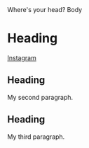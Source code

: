 <!DOCTYPE html>
<html>
<head>Where's your head?
</head>
<body>Body</body>

<h1>Heading</h1>
<a href="https://www.instagram.com/mike_signo">Instagram</a>
<h2>Heading</h2>
<p>My second paragraph.</p>
<h2>Heading</h2>
<p>My third paragraph.</p> 
  
</body>
</html>
